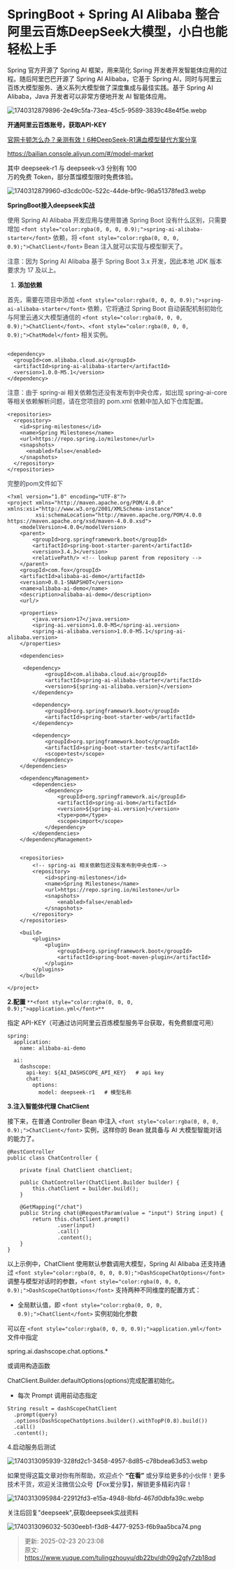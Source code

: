 # SpringBoot + Spring AI Alibaba 整合阿里云百炼DeepSeek大模型，小白也能轻松上手

<font style="color:rgba(0, 0, 0, 0.9);">Spring 官方开源了 Spring AI 框架，用来简化 Spring 开发者开发智能体应用的过程。随后阿里巴巴开源了 Spring AI Alibaba，它基于 Spring AI，同时与阿里云百炼大模型服务、通义系列大模型做了深度集成与最佳实践。基于 Spring AI Alibaba，Java 开发者可以非常方便地开发 AI 智能体应用。</font>

![1740312879896-2e49c5fa-73ea-45c5-9589-3839c48e4f5e.webp](./img/tBCSlVg7zhOV6uHr/1740312879896-2e49c5fa-73ea-45c5-9589-3839c48e4f5e-214225.webp)

**<font style="color:rgba(0, 0, 0, 0.9);">开通阿里云百炼账号，获取API-KEY</font>**

[官网卡顿怎么办？亲测有效！6种DeepSeek-R1满血模型替代方案分享](https://mp.weixin.qq.com/s?__biz=MzU1ODk1NTQ0Mg==&mid=2247485221&idx=1&sn=18f2cfc6b1fcf9ac39fa171e99ae964a&scene=21#wechat_redirect)

<font style="color:rgb(43, 48, 51);">https://bailian.console.aliyun.com/#/model-market</font>

<font style="color:rgb(24, 24, 24);">其中 deepseek-r1 与 deepseek-v3 分别有 100</font><font style="color:rgb(24, 24, 24);">  
</font><font style="color:rgb(24, 24, 24);">万的免费 Token，部分蒸馏模型限时免费体验。</font>

![1740312879960-d3cdc00c-522c-44de-bf9c-96a51378fed3.webp](./img/tBCSlVg7zhOV6uHr/1740312879960-d3cdc00c-522c-44de-bf9c-96a51378fed3-411790.webp)

<font style="color:rgba(0, 0, 0, 0.9);">  
</font>

**<font style="color:rgba(0, 0, 0, 0.9);">SpringBoot接入deepseek实战</font>**

<font style="color:rgb(53, 56, 65);">使用 Spring AI Alibaba 开发应用与使用普通 Spring Boot 没有什么区别，只需要增加 </font>`<font style="color:rgba(0, 0, 0, 0.9);">spring-ai-alibaba-starter</font>`<font style="color:rgb(53, 56, 65);"> 依赖，将 </font>`<font style="color:rgba(0, 0, 0, 0.9);">ChatClient</font>`<font style="color:rgb(53, 56, 65);"> Bean 注入就可以实现与模型聊天了。</font>

<font style="color:rgb(53, 56, 65);">注意：因为 Spring AI Alibaba 基于 Spring Boot 3.x 开发，因此本地 JDK 版本要求为 17 及以上。</font>

1. **<font style="color:rgba(0, 0, 0, 0.9);">添加依赖</font>**

<font style="color:rgb(53, 56, 65);">首先，需要在项目中添加 </font>`<font style="color:rgba(0, 0, 0, 0.9);">spring-ai-alibaba-starter</font>`<font style="color:rgb(53, 56, 65);"> 依赖，它将通过 Spring Boot 自动装配机制初始化与阿里云通义大模型通信的 </font>`<font style="color:rgba(0, 0, 0, 0.9);">ChatClient</font>`<font style="color:rgb(53, 56, 65);">、</font>`<font style="color:rgba(0, 0, 0, 0.9);">ChatModel</font>`<font style="color:rgb(53, 56, 65);"> 相关实例。</font>

```plain

<dependency>
  <groupId>com.alibaba.cloud.ai</groupId>
  <artifactId>spring-ai-alibaba-starter</artifactId>
  <version>1.0.0-M5.1</version>
</dependency>
```

<font style="color:rgb(53, 56, 65);">注意：由于 spring-ai 相关依赖包还没有发布到中央仓库，如出现 spring-ai-core 等相关依赖解析问题，请在您项目的 pom.xml 依赖中加入如下仓库配置。</font>

```plain
<repositories>
  <repository>
    <id>spring-milestones</id>
    <name>Spring Milestones</name>
    <url>https://repo.spring.io/milestone</url>
    <snapshots>
      <enabled>false</enabled>
    </snapshots>
  </repository>
</repositories>
```

<font style="color:rgb(53, 56, 65);">完整的pom文件如下</font>

```plain
<?xml version="1.0" encoding="UTF-8"?>
<project xmlns="http://maven.apache.org/POM/4.0.0" xmlns:xsi="http://www.w3.org/2001/XMLSchema-instance"
         xsi:schemaLocation="http://maven.apache.org/POM/4.0.0 https://maven.apache.org/xsd/maven-4.0.0.xsd">
    <modelVersion>4.0.0</modelVersion>
    <parent>
        <groupId>org.springframework.boot</groupId>
        <artifactId>spring-boot-starter-parent</artifactId>
        <version>3.4.3</version>
        <relativePath/> <!-- lookup parent from repository -->
    </parent>
    <groupId>com.fox</groupId>
    <artifactId>alibaba-ai-demo</artifactId>
    <version>0.0.1-SNAPSHOT</version>
    <name>alibaba-ai-demo</name>
    <description>alibaba-ai-demo</description>
    <url/>

    <properties>
        <java.version>17</java.version>
        <spring-ai.version>1.0.0-M5</spring-ai.version>
        <spring-ai-alibaba.version>1.0.0-M5.1</spring-ai-alibaba.version>
    </properties>

    <dependencies>

     <dependency>
            <groupId>com.alibaba.cloud.ai</groupId>
            <artifactId>spring-ai-alibaba-starter</artifactId>
            <version>${spring-ai-alibaba.version}</version>
        </dependency>

        <dependency>
            <groupId>org.springframework.boot</groupId>
            <artifactId>spring-boot-starter-web</artifactId>
        </dependency>

        <dependency>
            <groupId>org.springframework.boot</groupId>
            <artifactId>spring-boot-starter-test</artifactId>
            <scope>test</scope>
        </dependency>
    </dependencies>

    <dependencyManagement>
        <dependencies>
            <dependency>
                <groupId>org.springframework.ai</groupId>
                <artifactId>spring-ai-bom</artifactId>
                <version>${spring-ai.version}</version>
                <type>pom</type>
                <scope>import</scope>
            </dependency>
        </dependencies>
    </dependencyManagement>


    <repositories>
        <!-- spring-ai 相关依赖包还没有发布到中央仓库-->
        <repository>
            <id>spring-milestones</id>
            <name>Spring Milestones</name>
            <url>https://repo.spring.io/milestone</url>
            <snapshots>
                <enabled>false</enabled>
            </snapshots>
        </repository>
    </repositories>

    <build>
        <plugins>
            <plugin>
                <groupId>org.springframework.boot</groupId>
                <artifactId>spring-boot-maven-plugin</artifactId>
            </plugin>
        </plugins>
    </build>

</project>
```



**<font style="color:rgba(0, 0, 0, 0.9);">2.配置 </font>**`**<font style="color:rgba(0, 0, 0, 0.9);">application.yml</font>**`**<font style="color:rgba(0, 0, 0, 0.9);"> </font>**

<font style="color:rgba(0, 0, 0, 0.9);">指定 API-KEY（可通过访问阿里云百炼模型服务平台获取，有免费额度可用）</font>

```plain
spring:
  application:
    name: alibaba-ai-demo

  ai:
    dashscope:
      api-key: ${AI_DASHSCOPE_API_KEY}   # api key
      chat:
        options:
          model: deepseek-r1   # 模型名称
```



**<font style="color:rgba(0, 0, 0, 0.9);">3.注入智能体代理 ChatClient</font>**

<font style="color:rgba(0, 0, 0, 0.9);">接下来，在普通 Controller Bean 中注入 </font>`<font style="color:rgba(0, 0, 0, 0.9);">ChatClient</font>`<font style="color:rgba(0, 0, 0, 0.9);"> 实例，这样你的 Bean 就具备与 AI 大模型智能对话的能力了。</font>

```plain
@RestController
public class ChatController {

    private final ChatClient chatClient;

    public ChatController(ChatClient.Builder builder) {
        this.chatClient = builder.build();
    }

    @GetMapping("/chat")
    public String chat(@RequestParam(value = "input") String input) {
        return this.chatClient.prompt()
                .user(input)
                .call()
                .content();
    }
}
```



<font style="color:rgba(0, 0, 0, 0.9);">以上示例中，ChatClient 使用默认参数调用大模型，Spring AI Alibaba 还支持通过 </font>`<font style="color:rgba(0, 0, 0, 0.9);">DashScopeChatOptions</font>`<font style="color:rgba(0, 0, 0, 0.9);"> 调整与模型对话时的参数，</font>`<font style="color:rgba(0, 0, 0, 0.9);">DashScopeChatOptions</font>`<font style="color:rgba(0, 0, 0, 0.9);"> 支持两种不同维度的配置方式：</font>

+ <font style="color:rgba(0, 0, 0, 0.9);">全局默认值，即 </font>`<font style="color:rgba(0, 0, 0, 0.9);">ChatClient</font>`<font style="color:rgba(0, 0, 0, 0.9);"> 实例初始化参数</font>

<font style="color:rgba(0, 0, 0, 0.9);">可以在 </font>`<font style="color:rgba(0, 0, 0, 0.9);">application.yml</font>`<font style="color:rgba(0, 0, 0, 0.9);"> 文件中指定 </font>

<font style="color:rgba(0, 0, 0, 0.9);">spring.ai.dashscope.chat.options.*</font><font style="color:rgba(0, 0, 0, 0.9);"> </font>

<font style="color:rgba(0, 0, 0, 0.9);">或调用构造函数 </font>

<font style="color:rgba(0, 0, 0, 0.9);">ChatClient.Builder.defaultOptions(options)</font><font style="color:rgba(0, 0, 0, 0.9);">完成配置初始化。</font>

+ <font style="color:rgba(0, 0, 0, 0.9);">每次 Prompt 调用前动态指定</font>

```plain
String result = dashScopeChatClient
  .prompt(query)
  .options(DashScopeChatOptions.builder().withTopP(0.8).build())
  .call()
  .content();
```

4.启动服务后测试

![1740313095939-328fd2c1-3458-4957-8d85-c78bdea63d53.webp](./img/tBCSlVg7zhOV6uHr/1740313095939-328fd2c1-3458-4957-8d85-c78bdea63d53-092637.webp)

<font style="color:rgba(6, 8, 31, 0.88);">如果觉得这篇文章对你有所帮助，欢迎点个 </font>**“在看”**<font style="color:rgba(6, 8, 31, 0.88);"> 或分享给更多的小伙伴！更多技术干货，欢迎关注微信公众号【Fox爱分享】，解锁更多精彩内容！</font>

![1740313095984-22912fd3-e15a-4948-8bfd-467d0dbfa39c.webp](./img/tBCSlVg7zhOV6uHr/1740313095984-22912fd3-e15a-4948-8bfd-467d0dbfa39c-052077.webp)

关注后回复"deepseek",获取deepseek实战资料

![1740313096032-5030eeb1-f3d8-4477-9253-f6b9aa5bca74.png](./img/tBCSlVg7zhOV6uHr/1740313096032-5030eeb1-f3d8-4477-9253-f6b9aa5bca74-590109.png)

  




> 更新: 2025-02-23 20:23:08  
> 原文: <https://www.yuque.com/tulingzhouyu/db22bv/dh09g2gfy7zb18qd>